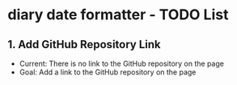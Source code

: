 # diary date formatter - TODO List

## 1. Add GitHub Repository Link
- Current: There is no link to the GitHub repository on the page
- Goal: Add a link to the GitHub repository on the page
